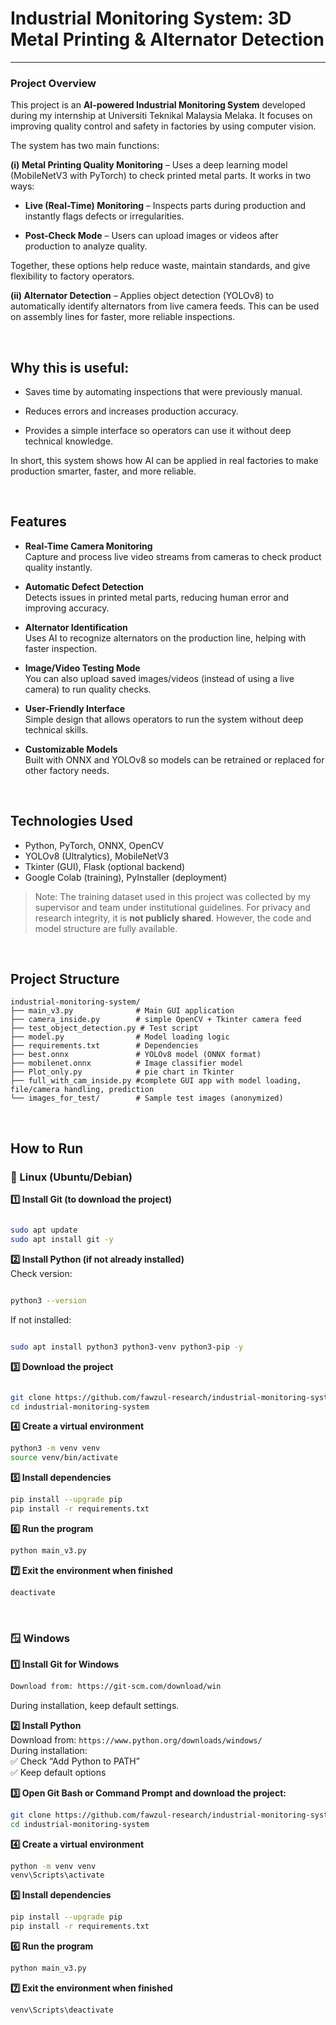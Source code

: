 # Industrial Monitoring System: 3D Metal Printing & Alternator Detection
---

### Project Overview

This project is an **AI-powered Industrial Monitoring System** developed during my internship at Universiti Teknikal Malaysia Melaka. It focuses on improving quality control and safety in factories by using computer vision.

The system has two main functions:

**(i) Metal Printing Quality Monitoring** – Uses a deep learning model (MobileNetV3 with PyTorch) to check printed metal parts. It works in two ways:

* **Live (Real-Time) Monitoring** – Inspects parts during production and instantly flags defects or irregularities.

* **Post-Check Mode** – Users can upload images or videos after production to analyze quality.

Together, these options help reduce waste, maintain standards, and give flexibility to factory operators.

**(ii) Alternator Detection** – Applies object detection (YOLOv8) to automatically identify alternators from live camera feeds. This can be used on assembly lines for faster, more reliable inspections.

<br>

## Why this is useful:

* Saves time by automating inspections that were previously manual.

* Reduces errors and increases production accuracy.

* Provides a simple interface so operators can use it without deep technical knowledge.

In short, this system shows how AI can be applied in real factories to make production smarter, faster, and more reliable.

<br>

## Features
* **Real-Time Camera Monitoring**<br>
Capture and process live video streams from cameras to check product quality instantly.

* **Automatic Defect Detection**<br>
Detects issues in printed metal parts, reducing human error and improving accuracy.

* **Alternator Identification**<br>
Uses AI to recognize alternators on the production line, helping with faster inspection.

* **Image/Video Testing Mode**<br>
You can also upload saved images/videos (instead of using a live camera) to run quality checks.

* **User-Friendly Interface**<br>
Simple design that allows operators to run the system without deep technical skills.

* **Customizable Models**<br>
Built with ONNX and YOLOv8 so models can be retrained or replaced for other factory needs.

<br>

## Technologies Used
- Python, PyTorch, ONNX, OpenCV
- YOLOv8 (Ultralytics), MobileNetV3
- Tkinter (GUI), Flask (optional backend)
- Google Colab (training), PyInstaller (deployment)

> Note: The training dataset used in this project was collected by my supervisor and team under institutional guidelines. For privacy and research integrity, it is **not publicly shared**. However, the code and model structure are fully available.
 
<br>

## Project Structure
```
industrial-monitoring-system/
├── main_v3.py              # Main GUI application
├── camera_inside.py        # simple OpenCV + Tkinter camera feed
├── test_object_detection.py # Test script
├── model.py                # Model loading logic
├── requirements.txt        # Dependencies
├── best.onnx               # YOLOv8 model (ONNX format)
├── mobilenet.onnx          # Image classifier model
├── Plot_only.py            # pie chart in Tkinter
├── full_with_cam_inside.py #complete GUI app with model loading, file/camera handling, prediction
└── images_for_test/        # Sample test images (anonymized)
```
<br>

## How to Run

### 🐧 Linux (Ubuntu/Debian)

**1️⃣ Install Git (to download the project)**
```bash

sudo apt update
sudo apt install git -y
```
**2️⃣ Install Python (if not already installed)**
<br>Check version:
```bash

python3 --version
```
If not installed:<br>
```bash

sudo apt install python3 python3-venv python3-pip -y
```
**3️⃣ Download the project**<br>
```bash

git clone https://github.com/fawzul-research/industrial-monitoring-system.git
cd industrial-monitoring-system
```
**4️⃣ Create a virtual environment**<br>
```bash
python3 -m venv venv
source venv/bin/activate
```
**5️⃣ Install dependencies**<br>
```bash
pip install --upgrade pip
pip install -r requirements.txt
```
**6️⃣ Run the program**<br>
```bash
python main_v3.py
```
**7️⃣ Exit the environment when finished**<br>
```bash
deactivate
```
<br>

### 🪟 Windows
**1️⃣ Install Git for Windows**<br>
```bash
Download from: https://git-scm.com/download/win
```
During installation, keep default settings.

**2️⃣ Install Python**<br>
Download from: ```https://www.python.org/downloads/windows/ ```
<br>During installation:<br>
✅ Check “Add Python to PATH”<br>
✅ Keep default options

**3️⃣ Open Git Bash or Command Prompt and download the project:**<br>
```bash
git clone https://github.com/fawzul-research/industrial-monitoring-system.git
cd industrial-monitoring-system
```
**4️⃣ Create a virtual environment**<br>
```bash
python -m venv venv
venv\Scripts\activate
```
**5️⃣ Install dependencies**<br>
```bash
pip install --upgrade pip
pip install -r requirements.txt
```
**6️⃣ Run the program**<br>
```bash
python main_v3.py
```
**7️⃣ Exit the environment when finished**<br>
```bash
venv\Scripts\deactivate
```


